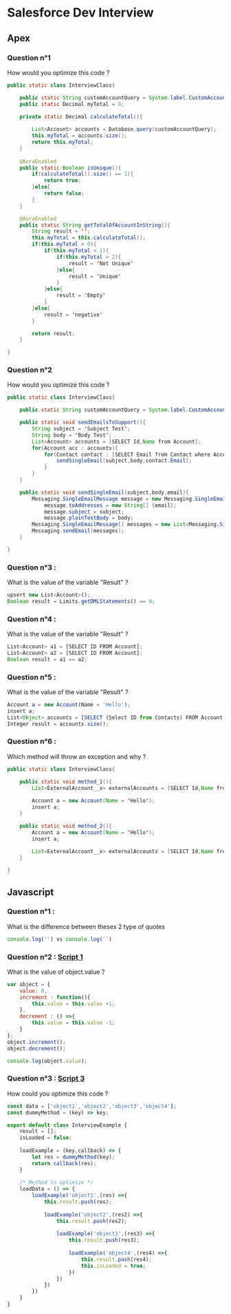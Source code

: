 # Salesforce Dev Interview

## Apex 
### Question n°1
How would you optimize this code ?
```java
public static class InterviewClass{

    public static String customAccountQuery = System.label.CustomAccountQuery;
    public static Decimal myTotal = 0;

    private static Decimal calculateTotal(){
        
        List<Account> accounts = Database.query(customAccountQuery);
        this.myTotal = accounts.size();
        return this.myTotal;
    }
    
    @AuraEnabled
    public static Boolean isUnique(){
        if(calculateTotal().size() == 1){
            return true;
        }else{
            return false;
        }
    }

    @AuraEnabled
    public static String getTotalOfAccountInString(){
        String result = '';
        this.myTotal = this.calculateTotal();
        if(this.myTotal > 0){
            if(this.myTotal > 1){
                if(this.myTotal > 2){
                    result = 'Not Unique'
                }else{
                    result = 'Unique'
                }
            }else{
                result = 'Empty'
            }
        }else{
            result = 'negative'
        }

        return result;
    }

}
```

### Question n°2
How would you optimize this code ?
```java
public static class InterviewClass{

    public static String customAccountQuery = System.label.CustomAccountQuery;

    public static void sendEmailsToSupport(){
        String subject = 'Subject Test';
        String body = 'Body Test';
        List<Account> accounts = [SELECT Id,Name from Account];
        for(Account acc : accounts){
            for(Contact contact : [SELECT Email from Contact where AccountId =: acc AND Title like '%support%']){
                sendSingleEmail(subject,body,contact.Email);
            }
        }
    }

    public static void sendSingleEmail(subject,body,email){
        Messaging.SingleEmailMessage message = new Messaging.SingleEmailMessage();
            message.toAddresses = new String[] {email};
            message.subject = subject;
            message.plainTextBody = body;
        Messaging.SingleEmailMessage[] messages = new List<Messaging.SingleEmailMessage>{message};
        Messaging.sendEmail(messages);
    }

}
```
### Question n°3 :
What is the value of the variable "Result" ? 
```js
upsert new List<Account>();
Boolean result = Limits.getDMLStatements() == 0;
```

### Question n°4 :
What is the value of the variable "Result" ? 
```js
List<Account> a1 = [SELECT ID FROM Account];
List<Account> a2 = [SELECT ID FROM Account];
Boolean result = a1 == a2;
```

### Question n°5 :
What is the value of the variable "Result" ? 
```js
Account a = new Account(Name = 'Hello');
insert a;
List<Object> accounts = [SELECT (Select ID from Contacts) FROM Account WHERE ID > :a.Id];
Integer result = accounts.size();
```

### Question n°6 :
Which method will throw an exception and why ?
```java
public static class InterviewClass{

    public static void method_1(){
        List<ExternalAccount__x> externalAccounts = [SELECT Id,Name from ExternalAccount__x limit 10]; // External Objects
        
        Account a = new Account(Name = 'Hello');
        insert a;
    }

    public static void method_2(){
        Account a = new Account(Name = 'Hello');
        insert a;
        
        List<ExternalAccount__x> externalAccounts = [SELECT Id,Name from ExternalAccount__x limit 10]; // External Objects
    }

}
```


## Javascript 
### Question n°1 :
What is the difference between theses 2 type of quotes
```js
console.log('') vs console.log(``)
```

### Question n°2 : [Script 1](https://github.com/trakers33/salesforce-dev-interview/js/script-1.js)
What is the value of object.value ?
```js
var object = {
    value: 0,
    increment : function(){
        this.value = this.value +1;
    },
    decrement : () =>{
        this.value = this.value -1;
    }
};
object.increment();
object.decrement();

console.log(object.value);
```

### Question n°3 : [Script 3](https://github.com/trakers33/salesforce-dev-interview/js/script-3.js)
How could you optimize this code ?
```js
const data = ['object1','object2','object3','object4'];
const dummyMethod = (key) => key;

export default class InterviewExample {
    result = [];
    isLoaded = false;
    
    loadExample = (key,callback) => {
        let res = dummyMethod(key);
        return callback(res);
    }
    
    /* Method to optimize */
    loadData = () => {
        loadExample('object1',(res) =>{
            this.result.push(res);
            
            loadExample('object2',(res2) =>{
                this.result.push(res2);
                
                loadExample('object3',(res3) =>{
                    this.result.push(res3);
                    
                    loadExample('object4',(res4) =>{
                        this.result.push(res4);
                        this.isLoaded = true;
                    })
                })
            })
        })
    }
}
```
